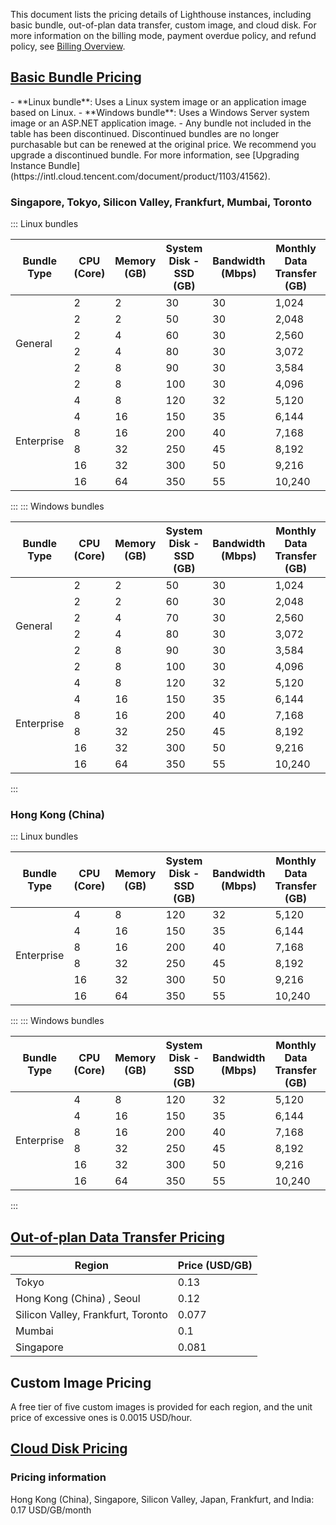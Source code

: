 This document lists the pricing details of Lighthouse instances, including basic bundle, out-of-plan data transfer, custom image, and cloud disk. For more information on the billing mode, payment overdue policy, and refund policy, see [Billing Overview](https://intl.cloud.tencent.com/document/product/1103/41403).


## [Basic Bundle Pricing](id:basisPriceDetail)
<dx-alert infotype="explain" title="">
- **Linux bundle**: Uses a Linux system image or an application image based on Linux.
- **Windows bundle**: Uses a Windows Server system image or an ASP.NET application image.
- Any bundle not included in the table has been discontinued. Discontinued bundles are no longer purchasable but can be renewed at the original price. We recommend you upgrade a discontinued bundle. For more information, see [Upgrading Instance Bundle](https://intl.cloud.tencent.com/document/product/1103/41562).
</dx-alert>

### Singapore, Tokyo, Silicon Valley, Frankfurt, Mumbai, Toronto

<dx-tabs>
::: Linux bundles
<table>
<thead>
<tr>
<th>Bundle Type</th><th>CPU (Core)</th><th>Memory (GB)</th><th>System Disk - SSD (GB)</th><th>Bandwidth (Mbps)</th>
<th>Monthly Data Transfer (GB)</th><th>Price (USD/Month)</th>
</tr>
</thead>
<tbody>
<tr>
<tr>
<tr>
<td rowspan=6>General</td>	
<td>2</td><td>2</td><td>30</td><td>30</td><td>1,024</td><td><strong>5.0</strong></td>
</tr>
<tr>
<td>2</td><td>2</td><td>50</td><td>30</td><td>2,048</td><td><strong>7.0</strong></td>
</tr>
<td>2</td><td>4</td><td>60</td><td>30</td><td>2,560</td><td><strong>9.0</strong></td>
</tr>
<tr>
<td>2</td><td>4</td><td>80</td><td>30</td><td>3,072</td><td><strong>11.0</strong></td>
</tr>
<tr>
<td>2</td><td>8</td><td>90</td><td>30</td><td>3,584</td><td><strong>16.0</strong></td>
</tr>
<tr>
<td>2</td><td>8</td><td>100</td><td>30</td><td>4,096</td><td><strong>22.0</strong></td>
</tr>
<td rowspan=6>Enterprise</td>	
<td>4</td><td>8</td><td>120</td><td>32</td><td>5,120</td><td><strong>40.0</strong></td>
</tr>
<tr>
<td>4</td><td>16</td><td>150</td><td>35</td><td>6,144</td><td><strong>60.0</strong></td>
</tr>
<td>8</td><td>16</td><td>200</td><td>40</td><td>7,168</td><td><strong>90.0</strong></td>
</tr>
<tr>
<td>8</td><td>32</td><td>250</td><td>45</td><td>8,192</td><td><strong>120.0</strong></td>
</tr>
<tr>
<td>16</td><td>32</td><td>300</td><td>50</td><td>9,216</td><td><strong>180.0</strong></td>
</tr>
<tr>
<td>16</td><td>64</td><td>350</td><td>55</td><td>10,240</td><td><strong>235.0</strong></td>
</tr>
</tbody></table>
:::
::: Windows bundles
<table>
<thead>
<tr>
<th>Bundle Type</th><th>CPU (Core)</th><th>Memory (GB)</th><th>System Disk - SSD (GB)</th><th>Bandwidth (Mbps)</th>
<th>Monthly Data Transfer (GB)</th><th>Price (USD/Month)</th>
</tr>
</thead>
<tbody><tr>
<td rowspan=6>General</td>		
<td>2</td><td>2</td><td>50</td><td>30</td><td>1,024</td><td><strong>8.5</strong></td>
</tr>
<tr>
<td>2</td><td>2</td><td>60</td><td>30</td><td>2,048</td><td><strong>11.0</strong></td>
</tr>
<td>2</td><td>4</td><td>70</td><td>30</td><td>2,560</td><td><strong>15.0</strong></td>
</tr>
<tr>
<td>2</td><td>4</td><td>80</td><td>30</td><td>3,072</td><td><strong>20.0</strong></td>
</tr>
<tr>
<td>2</td><td>8</td><td>90</td><td>30</td><td>3,584</td><td><strong>30.0</strong></td>
</tr>
<tr>
<td>2</td><td>8</td><td>100</td><td>30</td><td>4,096</td><td><strong>40.0</strong></td>
</tr>
<td rowspan=6>Enterprise</td>	
<td>4</td><td>8</td><td>120</td><td>32</td><td>5,120</td><td><strong>70.0</strong></td>
</tr>
<tr>
<td>4</td><td>16</td><td>150</td><td>35</td><td>6,144</td><td><strong>110.0</strong></td>
</tr>
<td>8</td><td>16</td><td>200</td><td>40</td><td>7,168</td><td><strong>165.0</strong></td>
</tr>
<tr>
<td>8</td><td>32</td><td>250</td><td>45</td><td>8,192</td><td><strong>220.0</strong></td>
</tr>
<tr>
<td>16</td><td>32</td><td>300</td><td>50</td><td>9,216</td><td><strong>325.0</strong></td>
</tr>
<tr>
<td>16</td><td>64</td><td>350</td><td>55</td><td>10,240</td><td><strong>435.0</strong></td>
</tr>
</tbody></table>
:::
</dx-tabs>

### Hong Kong (China)
<dx-tabs>
::: Linux bundles
<table>
<thead>
<tr>
<th>Bundle Type</th><th>CPU (Core)</th><th>Memory (GB)</th><th>System Disk - SSD (GB)</th><th>Bandwidth (Mbps)</th>
<th>Monthly Data Transfer (GB)</th><th>Price (USD/Month)</th>
</tr>
</thead>
<tbody>
<tr>
<tr>
<tr>
<td rowspan=6>Enterprise</td>	
<td>4</td><td>8</td><td>120</td><td>32</td><td>5,120</td><td><strong>40.0</strong></td>
</tr>
<tr>
<td>4</td><td>16</td><td>150</td><td>35</td><td>6,144</td><td><strong>60.0</strong></td>
</tr>
<td>8</td><td>16</td><td>200</td><td>40</td><td>7,168</td><td><strong>90.0</strong></td>
</tr>
<tr>
<td>8</td><td>32</td><td>250</td><td>45</td><td>8,192</td><td><strong>120.0</strong></td>
</tr>
<tr>
<td>16</td><td>32</td><td>300</td><td>50</td><td>9,216</td><td><strong>180.0</strong></td>
</tr>
<tr>
<td>16</td><td>64</td><td>350</td><td>55</td><td>10,240</td><td><strong>235.0</strong></td>	
</tr>
</tbody></table>
:::
::: Windows bundles
<table>
<thead>
<tr>
<th>Bundle Type</th><th>CPU (Core)</th><th>Memory (GB)</th><th>System Disk - SSD (GB)</th><th>Bandwidth (Mbps)</th>
<th>Monthly Data Transfer (GB)</th><th>Price (USD/Month)</th>
</tr>
</thead>
<tbody><tr>
<td rowspan=6>Enterprise</td>	
<td>4</td><td>8</td><td>120</td><td>32</td><td>5,120</td><td><strong>70.0</strong></td>
</tr>
<tr>
<td>4</td><td>16</td><td>150</td><td>35</td><td>6,144</td><td><strong>110.0</strong></td>
</tr>
<td>8</td><td>16</td><td>200</td><td>40</td><td>7,168</td><td><strong>165.0</strong></td>
</tr>
<tr>
<td>8</td><td>32</td><td>250</td><td>45</td><td>8,192</td><td><strong>220.0</strong></td>
</tr>
<tr>
<td>16</td><td>32</td><td>300</td><td>50</td><td>9,216</td><td><strong>325.0</strong></td>
</tr>
<tr>
<td>16</td><td>64</td><td>350</td><td>55</td><td>10,240</td><td><strong>435.0</strong></td>
</tr>
</tbody></table>
:::
</dx-tabs>

## [Out-of-plan Data Transfer Pricing](id:OverRatedPrice)
| Region | Price (USD/GB) |
|---------|---------|
| Tokyo | 0.13 |
| Hong Kong (China) , Seoul | 	0.12 |
| Silicon Valley, Frankfurt, Toronto	 | 	0.077 |
| Mumbai	 | 	0.1 |
| Singapore	 | 	0.081 |



## Custom Image Pricing
A free tier of five custom images is provided for each region, and the unit price of excessive ones is 0.0015 USD/hour.


## [Cloud Disk Pricing](id:cbsDetail)

### Pricing information
Hong Kong (China), Singapore, Silicon Valley, Japan, Frankfurt, and India: 0.17 USD/GB/month



